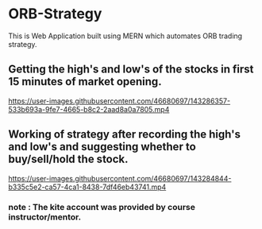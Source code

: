 # ORB-Strategy
This is Web Application built using MERN which automates ORB trading strategy.


## Getting the high's and low's of the stocks in first 15 minutes of market opening.

https://user-images.githubusercontent.com/46680697/143286357-533b693a-9fe7-4665-b8c2-2aad8a0a7805.mp4



## Working of strategy after recording the high's and low's and suggesting whether to buy/sell/hold the stock.

https://user-images.githubusercontent.com/46680697/143284844-b335c5e2-ca57-4ca1-8438-7df46eb43741.mp4



### note : The kite account was provided by course instructor/mentor.  
